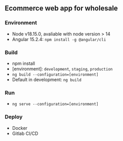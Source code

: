 ## Ecommerce web app for wholesale

### Environment
- Node v18.15.0, avaliable with node version > 14
- Angular 15.2.4: ```npm install -g @angular/cli```

### Build
- npm install
- [environment]: ```development```, ```staging```, ```production```
- ```ng build --configuration=[environment]```
- Default in development:  ```ng build```

### Run
- ```ng serve --configuration=[environment]```

### Deploy
- Docker
- Gitlab CI/CD
